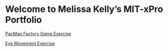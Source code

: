 # Welcome to Melissa Kelly’s MIT-xPro Portfolio
<p><a href="http://melkel512.github.io/PacManFactory/">PacMan Factory Game Exercise</a></p>
<p><a href="http://melkel512.github.io/Eye-Movement/">Eye Movement Exercise</a></p>
